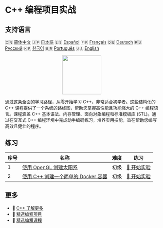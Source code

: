 # C++ 编程项目实战

## 支持语言

🇨🇳 [简体中文](README_zh.md) 🇯🇵 [日本語](README_ja.md) 🇪🇸 [Español](README_es.md) 🇫🇷 [Français](README_fr.md) 🇩🇪 [Deutsch](README_de.md) 🇷🇺 [Русский](README_ru.md) 🇰🇷 [한국어](README_ko.md) 🇧🇷 [Português](README_pt.md) 🇺🇸 [English](README.md) 

<div align="center">
<img width="128px" src="https://file.labex.io/path/kjx58efaCNu0.png">
</div>

通过这条全面的学习路径，从零开始学习 C++，非常适合初学者。这些结构化的 C++ 课程提供了一个系统的路线图，帮助您掌握高性能且功能强大的 C++ 编程语言。课程涵盖 C++ 基本语法、内存管理、面向对象编程和标准模板库 (STL)。通过在交互式 C++ 编程环境中完成动手编码练习，培养实用技能，旨在帮助您编写高效且健壮的程序。

## 练习

|   序号 | 名称                                                                                                                 | 难度   | 练习                                                                                         |
|--------|----------------------------------------------------------------------------------------------------------------------|--------|----------------------------------------------------------------------------------------------|
|      1 | [使用 OpenGL 创建太阳系](https://labex.io/zh/courses/project-creating-the-solar-system-in-opengl)                    | 初级   | [🚀 开始实验](https://labex.io/zh/courses/project-creating-the-solar-system-in-opengl)       |
|      2 | [使用 C++ 创建一个简单的 Docker 容器](https://labex.io/zh/courses/project-creating-a-simple-docker-container-in-cpp) | 初级   | [🚀 开始实验](https://labex.io/zh/courses/project-creating-a-simple-docker-container-in-cpp) |

## 更多

- 🔗 [C++ 了解更多](https://labex.io/zh/skilltrees/cpp)
- 🔗 [精选编程项目](https://github.com/labex-labs/awesome-programming-projects)
- 🔗 [精选编程课程](https://github.com/labex-labs/awesome-programming-courses)

